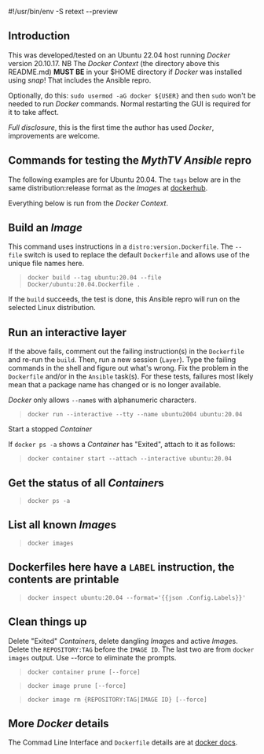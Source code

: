 #!/usr/bin/env -S retext --preview

[//]: # (Install retext from your distribution then ./README.md will look prettier.)

## Introduction

This was developed/tested on an Ubuntu 22.04 host running *Docker* version
20.10.17.  NB The *Docker Context* (the directory above this README.md)
**MUST BE** in your $HOME directory if *Docker* was installed using *snap*!
That includes the Ansible repro.

Optionally, do this: `sudo usermod -aG docker ${USER}` and then `sudo`
won't be needed to run *Docker* commands. Normal restarting the GUI is required
for it to take affect.

*Full disclosure*, this is the first time the author has used *Docker*,
improvements are welcome.

## Commands for testing the *MythTV Ansible* repro

The following examples are for Ubuntu 20.04. The `tags` below
are in the same distribution:release format as the *Image*s at
[dockerhub](https://hub.docker.com).

Everything below is run from the *Docker Context*.

## Build an *Image*

This command uses instructions in a `distro:version.Dockerfile`. The
`--file` switch is used to replace the default `Dockerfile` and
allows use of the unique file names here.

>`docker build --tag ubuntu:20.04 --file Docker/ubuntu:20.04.Dockerfile .`

If the `build` succeeds, the test is done, this Ansible repro will run on
the selected Linux distribution.

## Run an interactive layer

If the above fails, comment out the failing instruction(s) in the
`Dockerfile` and re-run the `build`. Then, run a new session
(`Layer`). Type the failing commands in the shell and figure out
what's wrong. Fix the problem in the `Dockerfile` and/or in the
`Ansible` task(s). For these tests, failures most likely mean that
a package name has changed or is no longer available.

*Docker* only allows `--name`s with alphanumeric characters.

>`docker run --interactive --tty --name ubuntu2004 ubuntu:20.04`

Start a stopped *Container*

If `docker ps -a` shows a *Container* has "Exited", attach to it
as follows:

>`docker container start --attach --interactive ubuntu:20.04`

## Get the status of all *Container*s

>`docker ps -a`

## List all known *Image*s

>`docker images`

## Dockerfiles here have a `LABEL` instruction, the contents are printable

>`docker inspect ubuntu:20.04 --format='{{json .Config.Labels}}'`

## Clean things up

Delete "Exited" *Container*s, delete dangling *Image*s and active *Image*s.
Delete the `REPOSITORY:TAG` before the `IMAGE ID`. The last two are from
`docker images` output. Use --force to eliminate the prompts.

>`docker container prune [--force]`

>`docker image prune [--force]`

>`docker image rm {REPOSITORY:TAG|IMAGE ID} [--force]`

## More *Docker* details

The Commad Line Interface and `Dockerfile` details are at
[docker docs](https://docs.docker.com/reference).
